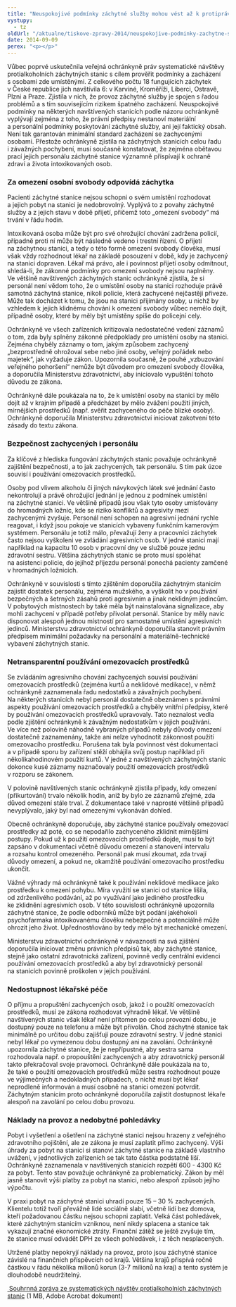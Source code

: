 ```yaml
---
title: "Neuspokojivé podmínky záchytné služby mohou vést až k protiprávnosti"
vystupy:
  - tz
oldUrl: "/aktualne/tiskove-zpravy-2014/neuspokojive-podminky-zachytne-sluzby-mohou-vest-az-k-protipravnosti"
date: 2014-09-09
perex: "<p></p>"
---
```


<!-- imported from the old website -->

<p>Vůbec poprvé uskutečnila veřejná ochránkyně práv systematické návštěvy protialkoholních záchytných stanic s cílem prověřit podmínky a zacházení s osobami zde umístěnými. Z celkového počtu 18 fungujících záchytek v České republice jich navštívila 6: v Karviné, Kroměříži, Liberci, Ostravě, Plzni a Praze. Zjistila v nich, že provoz záchytné služby je spojen s řadou problémů a s tím souvisejícím rizikem špatného zacházení. Neuspokojivé podmínky na některých navštívených stanicích podle názoru ochránkyně vyplývají zejména z toho, že právní předpisy nestanoví materiální a personální podmínky poskytování záchytné služby, ani její faktický obsah. Není tak garantován minimální standard zacházení se zachycenými osobami. Přestože ochránkyně zjistila na záchytných stanicích celou řadu i závažných pochybení, musí současně konstatovat, že zejména obětavou prací jejich personálu záchytné stanice významně přispívají k ochraně zdraví a života intoxikovaných osob.</p><h3>Za omezení osobní svobody odpovídá záchytka</h3><p>Pacienti záchytné stanice nejsou schopni o svém umístění rozhodovat a jejich pobyt na stanici je nedobrovolný. Vyplývá to z povahy záchytné služby a z jejich stavu v době přijetí, přičemž toto „omezení svobody“ má trvání v řádu hodin. </p><p>Intoxikovaná osoba může být pro své ohrožující chování zadržena policií, případně proti ní může být následně vedeno i trestní řízení. O přijetí na záchytnou stanici, a tedy o této formě omezení svobody člověka, musí však vždy rozhodnout lékař na základě posouzení v době, kdy je zachycený na stanici dopraven. Lékař má právo, ale i povinnost přijetí osoby odmítnout, shledá-li, že zákonné podmínky pro omezení svobody nejsou naplněny. Ve většině navštívených záchytných stanic ochránkyně zjistila, že si personál není vědom toho, že o umístění osoby na stanici rozhoduje právě samotná záchytná stanice, nikoli policie, která zachycené nejčastěji přiveze. Může tak docházet k tomu, že jsou na stanici přijímány osoby, u nichž by vzhledem k jejich klidnému chování k omezení svobody vůbec nemělo dojít, případně osoby, které by měly být umístěny spíše do policejní cely. </p><p>Ochránkyně ve všech zařízeních kritizovala nedostatečné vedení záznamů o tom, zda byly splněny zákonné předpoklady pro umístění osoby na stanici. Zejména chyběly záznamy o tom, jakým způsobem zachycený „bezprostředně ohrožoval sebe nebo jiné osoby, veřejný pořádek nebo majetek“, jak vyžaduje zákon. Upozornila současně, že pouhé „vzbuzování veřejného pohoršení“ nemůže být důvodem pro omezení svobody člověka, a doporučila Ministerstvu zdravotnictví, aby iniciovalo vypuštění tohoto důvodu ze zákona.</p><p>Ochránkyně dále poukázala na to, že k umístění osoby na stanici by mělo dojít až v krajním případě a předcházet by mělo zvážení použití jiných, mírnějších prostředků (např. svěřit zachyceného do péče blízké osoby). Ochránkyně doporučila Ministerstvu zdravotnictví iniciovat zakotvení této zásady do textu zákona.</p><h3>Bezpečnost zachycených i personálu</h3><p>Za klíčové z hlediska fungování záchytných stanic považuje ochránkyně zajištění bezpečnosti, a to jak zachycených, tak personálu. S tím pak úzce souvisí i používání omezovacích prostředků.</p><p>Osoby pod vlivem alkoholu či jiných návykových látek své jednání často nekontrolují a právě ohrožující jednání je jednou z podmínek umístění na záchytné stanici. Ve většině případů jsou však tyto osoby umisťovány do hromadných ložnic, kde se riziko konfliktů a agresivity mezi zachycenými zvyšuje. Personál není schopen na agresivní jednání rychle reagovat, i když jsou pokoje ve stanicích vybaveny funkčním kamerovým systémem. Personálu je totiž málo, převažují ženy a pracovníci záchytek často nejsou vyškoleni ve zvládání agresivních osob. V jedné stanici mají například na kapacitu 10 osob v pracovní dny ve službě pouze jednu zdravotní sestru. Většina záchytných stanic se proto musí spoléhat na asistenci policie, do jejíhož příjezdu personál ponechá pacienty zamčené v hromadných ložnicích. </p><p>Ochránkyně v souvislosti s tímto zjištěním doporučila záchytným stanicím zajistit dostatek personálu, zejména mužského, a vyškolit ho v používání bezpečných a šetrných zásahů proti agresivním a jinak neklidným jedincům. V pobytových místnostech by také měla být nainstalována signalizace, aby mohli zachycení v případě potřeby přivolat personál. Stanice by měly navíc disponovat alespoň jednou místností pro samostatné umístění agresivních jedinců. Ministerstvu zdravotnictví ochránkyně doporučila stanovit právním předpisem minimální požadavky na personální a materiálně-technické vybavení záchytných stanic.</p><h3>Netransparentní používání omezovacích prostředků</h3><p>Se zvládáním agresivního chování zachycených souvisí používání omezovacích prostředků (zejména kurtů a neklidové medikace), v němž ochránkyně zaznamenala řadu nedostatků a závažných pochybení. Na některých stanicích nebyl personál dostatečně obeznámen s právními aspekty používání omezovacích prostředků a chyběly vnitřní předpisy, které by používání omezovacích prostředků upravovaly. Tato neznalost vedla podle zjištění ochránkyně k závažným nedostatkům v jejich používání. Ve více než polovině náhodně vybraných případů nebyly důvody omezení dostatečně zaznamenány, takže ani nelze vyhodnotit zákonnost použití omezovacího prostředku. Porušena tak byla povinnost vést dokumentaci a v případě sporu by zařízení stěží obhájila svůj postup například při několikahodinovém použití kurtů. V jedné z navštívených záchytných stanic dokonce kusé záznamy naznačovaly použití omezovacích prostředků v rozporu se zákonem. </p><p>V polovině navštívených stanic ochránkyně zjistila případy, kdy omezení (přikurtování) trvalo několik hodin, aniž by bylo ze záznamů zřejmé, zda důvod omezení stále trval. Z dokumentace také v naprosté většině případů nevyplývalo, jaký byl nad omezenými vykonáván dohled.</p><p>Obecně ochránkyně doporučuje, aby záchytné stanice používaly omezovací prostředky až poté, co se nepodařilo zachyceného zklidnit mírnějšími postupy. Pokud už k použití omezovacích prostředků dojde, musí to být zapsáno v dokumentaci včetně důvodu omezení a stanovení intervalu a rozsahu kontrol omezeného. Personál pak musí zkoumat, zda trvají důvody omezení, a pokud ne, okamžitě používání omezovacího prostředku ukončit.</p><p>Vážné výhrady má ochránkyně také k používání neklidové medikace jako prostředku k omezení pohybu. Míra využití se stanici od stanice lišila, od zdrženlivého podávání, až po využívání jako jediného prostředku ke zklidnění agresivních osob. V této souvislosti ochránkyně upozornila záchytné stanice, že podle odborníků může být podání jakéhokoli psychofarmaka intoxikovanému člověku nebezpečné a potenciálně může ohrozit jeho život. Upřednostňováno by tedy mělo být mechanické omezení.</p><p>Ministerstvu zdravotnictví ochránkyně v návaznosti na svá zjištění doporučila iniciovat změnu právních předpisů tak, aby záchytné stanice, stejně jako ostatní zdravotnická zařízení, povinně vedly centrální evidenci používání omezovacích prostředků a aby byl zdravotnický personál na stanicích povinně proškolen v jejich používání. </p><h3>Nedostupnost lékařské péče</h3><p>O příjmu a propuštění zachycených osob, jakož i o použití omezovacích prostředků, musí ze zákona rozhodovat výhradně lékař. Ve většině navštívených stanic však lékař není přítomen po celou provozní dobu, je dostupný pouze na telefonu a může být přivolán. Chod záchytné stanice tak minimálně po určitou dobu zajišťují pouze zdravotní sestry. V jedné stanici nebyl lékař po vymezenou dobu dostupný ani na zavolání. Ochránkyně upozornila záchytné stanice, že je nepřípustné, aby sestra sama rozhodovala např. o propouštění zachycených a aby zdravotnický personál takto překračoval svoje pravomoci. Ochránkyně dále poukázala na to, že také o použití omezovacích prostředků může sestra rozhodnout pouze ve výjimečných a nedokladných případech, o nichž musí být lékař neprodleně informován a musí osobně na stanici omezení potvrdit. Záchytným stanicím proto ochránkyně doporučila zajistit dostupnost lékaře alespoň na zavolání po celou dobu provozu. </p><h3>Náklady na provoz a nedobytné pohledávky</h3><p>Pobyt i vyšetření a ošetření na záchytné stanici nejsou hrazeny z veřejného zdravotního pojištění, ale ze zákona je musí zaplatit přímo zachycený. Výši úhrady za pobyt na stanici si stanoví záchytné stanice na základě vlastního uvážení, v jednotlivých zařízeních se tak tato částka podstatně liší. Ochránkyně zaznamenala v navštívených stanicích rozpětí 600 - 4300 Kč za pobyt. Tento stav považuje ochránkyně za problematický. Zákon by měl jasně stanovit výši platby za pobyt na stanici, nebo alespoň způsob jejího výpočtu. </p><p>V praxi pobyt na záchytné stanici uhradí pouze 15 – 30 % zachycených. Klientelu totiž tvoří převážně lidé sociálně slabí, včetně lidí bez domova, kteří požadovanou částku nejsou schopni zaplatit. Velká část pohledávek, které záchytným stanicím vzniknou, není nikdy splacena a stanice tak vykazují značné ekonomické ztráty. Finanční zátěž se ještě zvyšuje tím, že stanice musí odvádět DPH ze všech pohledávek, i z těch nesplacených.</p><p>Utržené platby nepokryjí náklady na provoz, proto jsou záchytné stanice závislé na finančních příspěvcích od krajů. Většina krajů přispívá ročně částkou v řádu několika milionů korun (3-7 milionů na kraj) a tento systém je dlouhodobě neudržitelný.</p><p><a title="Otevření do nového okna" href="/uploads-import/ochrana_osob/ZARIZENI/Zdravotnicka_zarizeni/Zachytne-stanice-2014.pdf" target="_blank"> Souhrnná zpráva ze systematických návštěv protialkoholních záchytných stanic</a> (1 MB, Adobe Acrobat dokument)</p>
